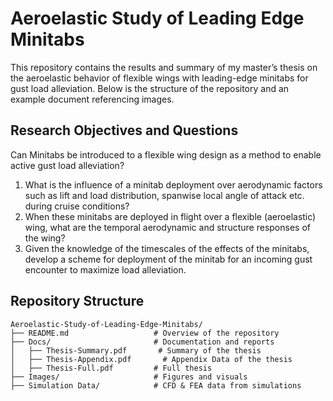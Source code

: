 # Aeroelastic Study of Leading Edge Minitabs

This repository contains the results and summary of my master’s thesis on the aeroelastic behavior of flexible wings with leading-edge minitabs for gust load alleviation. Below is the structure of the repository and an example document referencing images.

## Research Objectives and Questions
Can Minitabs be introduced to a flexible wing design as a method to enable active gust load alleviation?

  1. What is the influence of a minitab deployment over aerodynamic factors such as lift and load distribution, spanwise local angle of attack etc. during cruise conditions?
  2. When these minitabs are deployed in flight over a flexible (aeroelastic) wing, what are the temporal aerodynamic and structure responses of the wing?
  3. Given the knowledge of the timescales of the effects of the minitabs, develop a scheme for deployment of the minitab for an incoming gust encounter to maximize load alleviation.

## Repository Structure
```
Aeroelastic-Study-of-Leading-Edge-Minitabs/
├── README.md                   # Overview of the repository
├── Docs/                       # Documentation and reports
│   ├── Thesis-Summary.pdf       # Summary of the thesis
│   ├── Thesis-Appendix.pdf       # Appendix Data of the thesis
│   ├── Thesis-Full.pdf         # Full thesis 
├── Images/                     # Figures and visuals
├── Simulation Data/            # CFD & FEA data from simulations
```

